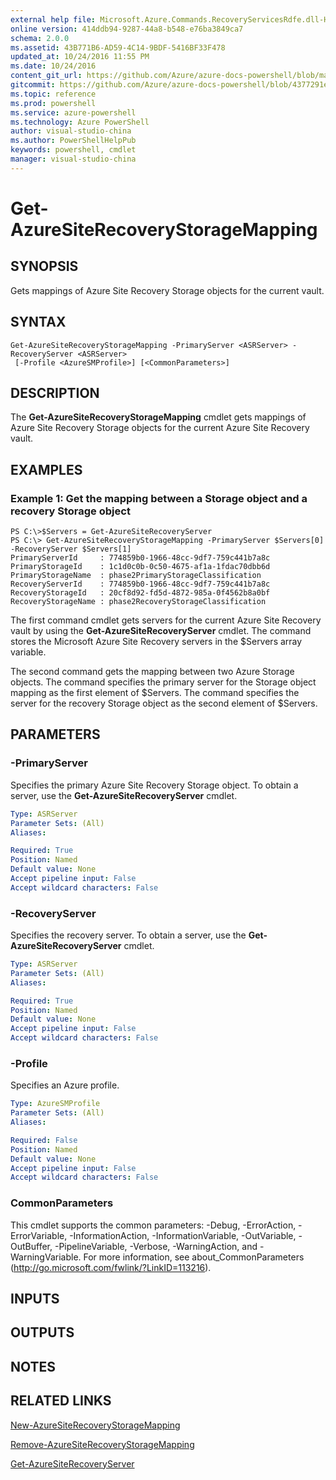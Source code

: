 ```yaml
---
external help file: Microsoft.Azure.Commands.RecoveryServicesRdfe.dll-Help.xml
online version: 414ddb94-9287-44a8-b548-e76ba3849ca7
schema: 2.0.0
ms.assetid: 43B771B6-AD59-4C14-9BDF-5416BF33F478
updated_at: 10/24/2016 11:55 PM
ms.date: 10/24/2016
content_git_url: https://github.com/Azure/azure-docs-powershell/blob/master/azureps-cmdlets-docs/ServiceManagement/Azure.SiteRecovery/v3.0.0/Get-AzureSiteRecoveryStorageMapping.md
gitcommit: https://github.com/Azure/azure-docs-powershell/blob/4377291ee360e58e2c1c5d644155daf6a0279055/azureps-cmdlets-docs/ServiceManagement/Azure.SiteRecovery/v3.0.0/Get-AzureSiteRecoveryStorageMapping.md
ms.topic: reference
ms.prod: powershell
ms.service: azure-powershell
ms.technology: Azure PowerShell
author: visual-studio-china
ms.author: PowerShellHelpPub
keywords: powershell, cmdlet
manager: visual-studio-china
---
```


# Get-AzureSiteRecoveryStorageMapping

## SYNOPSIS
Gets mappings of Azure Site Recovery Storage objects for the current vault.

## SYNTAX

```
Get-AzureSiteRecoveryStorageMapping -PrimaryServer <ASRServer> -RecoveryServer <ASRServer>
 [-Profile <AzureSMProfile>] [<CommonParameters>]
```

## DESCRIPTION
The **Get-AzureSiteRecoveryStorageMapping** cmdlet gets mappings of Azure Site Recovery Storage objects for the current Azure Site Recovery vault.

## EXAMPLES

### Example 1: Get the mapping between a Storage object and a recovery Storage object
```
PS C:\>$Servers = Get-AzureSiteRecoveryServer
PS C:\> Get-AzureSiteRecoveryStorageMapping -PrimaryServer $Servers[0] -RecoveryServer $Servers[1]
PrimaryServerId     : 774859b0-1966-48cc-9df7-759c441b7a8c
PrimaryStorageId    : 1c1d0c0b-0c50-4675-af1a-1fdac70dbb6d
PrimaryStorageName  : phase2PrimaryStorageClassification
RecoveryServerId    : 774859b0-1966-48cc-9df7-759c441b7a8c
RecoveryStorageId   : 20cf8d92-fd5d-4872-985a-0f4562b8a0bf
RecoveryStorageName : phase2RecoveryStorageClassification
```

The first command cmdlet gets servers for the current Azure Site Recovery vault by using the **Get-AzureSiteRecoveryServer** cmdlet.
The command stores the Microsoft Azure Site Recovery servers in the $Servers array variable.

The second command gets the mapping between two Azure Storage objects.
The command specifies the primary server for the Storage object mapping as the first element of $Servers.
The command specifies the server for the recovery Storage object as the second element of $Servers.

## PARAMETERS

### -PrimaryServer
Specifies the primary Azure Site Recovery Storage object.
To obtain a server, use the **Get-AzureSiteRecoveryServer** cmdlet.

```yaml
Type: ASRServer
Parameter Sets: (All)
Aliases: 

Required: True
Position: Named
Default value: None
Accept pipeline input: False
Accept wildcard characters: False
```

### -RecoveryServer
Specifies the recovery server.
To obtain a server, use the **Get-AzureSiteRecoveryServer** cmdlet.

```yaml
Type: ASRServer
Parameter Sets: (All)
Aliases: 

Required: True
Position: Named
Default value: None
Accept pipeline input: False
Accept wildcard characters: False
```

### -Profile
Specifies an Azure profile.

```yaml
Type: AzureSMProfile
Parameter Sets: (All)
Aliases: 

Required: False
Position: Named
Default value: None
Accept pipeline input: False
Accept wildcard characters: False
```

### CommonParameters
This cmdlet supports the common parameters: -Debug, -ErrorAction, -ErrorVariable, -InformationAction, -InformationVariable, -OutVariable, -OutBuffer, -PipelineVariable, -Verbose, -WarningAction, and -WarningVariable. For more information, see about_CommonParameters (http://go.microsoft.com/fwlink/?LinkID=113216).

## INPUTS

## OUTPUTS

## NOTES

## RELATED LINKS

[New-AzureSiteRecoveryStorageMapping](./New-AzureSiteRecoveryStorageMapping.md)

[Remove-AzureSiteRecoveryStorageMapping](./Remove-AzureSiteRecoveryStorageMapping.md)

[Get-AzureSiteRecoveryServer](./Get-AzureSiteRecoveryServer.md)


